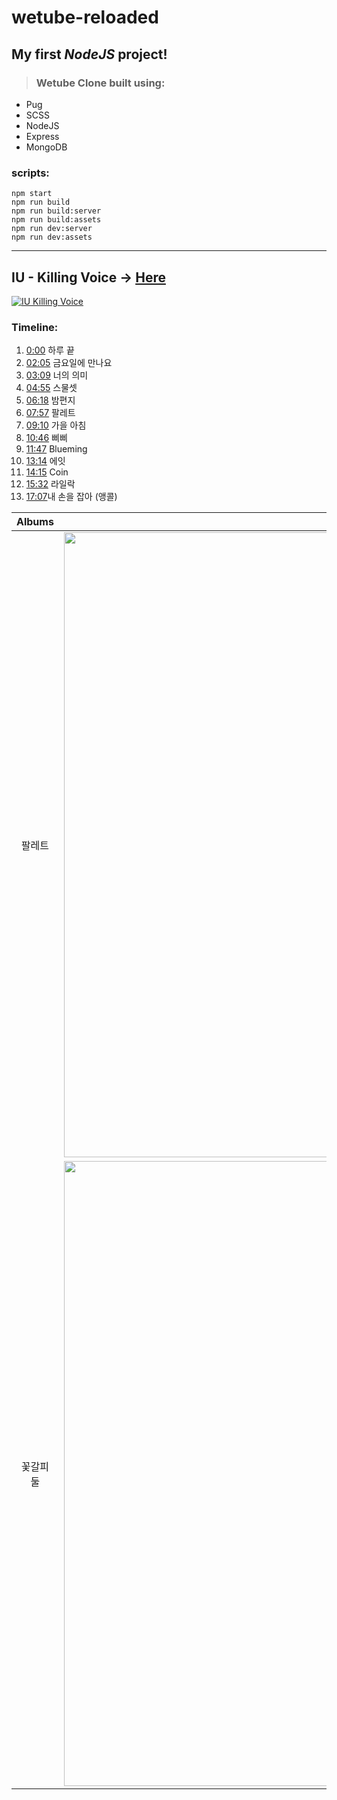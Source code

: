 ﻿<!-- Markdown language practice -->

<!-- Heading -->

# wetube-reloaded

<!-- Text attributes -->

## **My first** _NodeJS_ project!

<!-- Quote -->

> ### Wetube Clone built using:

<!-- Bullet list -->

- Pug
- SCSS
- NodeJS
- Express
- MongoDB

<!-- Code -->

### scripts:

```
npm start
npm run build
npm run build:server
npm run build:assets
npm run dev:server
npm run dev:assets
```

<!-- Line -->

---

<!-- Link -->

## IU - Killing Voice &rarr; [Here](https://youtu.be/wDfqXR_5yyQ)

<!-- Image -->

[![IU Killing Voice](https://i.ytimg.com/vi/wDfqXR_5yyQ/hqdefault.jpg?sqp=-oaymwEcCPYBEIoBSFXyq4qpAw4IARUAAIhCGAFwAcABBg==&rs=AOn4CLA8P2CSh3E5lv39gwkC_8bMLJLAhw)](https://youtu.be/wDfqXR_5yyQ)

<!-- Numbered list -->

### Timeline:

1. [0:00](https://www.youtube.com/watch?v=wDfqXR_5yyQ&t=0s) 하루 끝
2. [02:05](https://www.youtube.com/watch?v=wDfqXR_5yyQ&t=125s) 금요일에 만나요
3. [03:09](https://www.youtube.com/watch?v=wDfqXR_5yyQ&t=189s) 너의 의미
4. [04:55](https://www.youtube.com/watch?v=wDfqXR_5yyQ&t=295s) 스물셋
5. [06:18](https://www.youtube.com/watch?v=wDfqXR_5yyQ&t=378s) 밤편지
6. [07:57](https://www.youtube.com/watch?v=wDfqXR_5yyQ&t=477s) 팔레트
7. [09:10](https://www.youtube.com/watch?v=wDfqXR_5yyQ&t=550s) 가을 아침
8. [10:46](https://www.youtube.com/watch?v=wDfqXR_5yyQ&t=646s) 삐삐
9. [11:47](https://www.youtube.com/watch?v=wDfqXR_5yyQ&t=707s) Blueming
10. [13:14](https://www.youtube.com/watch?v=wDfqXR_5yyQ&t=794s) 에잇
11. [14:15](https://www.youtube.com/watch?v=wDfqXR_5yyQ&t=855s) Coin
12. [15:32](https://www.youtube.com/watch?v=wDfqXR_5yyQ&t=932s) 라일락
13. [17:07​](https://www.youtube.com/watch?v=wDfqXR_5yyQ&t=1027s) 내 손을 잡아 (앵콜)

<!-- Table -->

|  Albums   |                                                             Images                                                             |
| :-------: | :----------------------------------------------------------------------------------------------------------------------------: |
|  팔레트   | <img src="https://user-images.githubusercontent.com/59796004/122629282-df311480-d0f6-11eb-8fde-161c865e6be2.png" width="1000"> |
| 꽃갈피 둘 | <img src="https://user-images.githubusercontent.com/59796004/122629285-e0fad800-d0f6-11eb-88dc-6173c31a22cf.png" width="1000"> |

